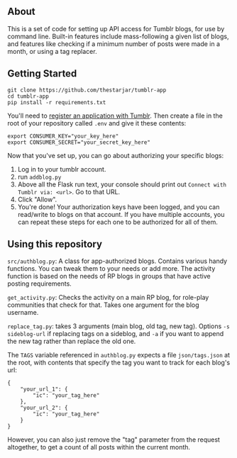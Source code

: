 ## About

This is a set of code for setting up API access for Tumblr blogs, for use by command line. Built-in features include mass-following a given list of blogs, and features like checking if a minimum number of posts were made in a month, or using a tag replacer.

## Getting Started

```
git clone https://github.com/thestarjar/tumblr-app
cd tumblr-app
pip install -r requirements.txt
```

You'll need to [register an application with Tumblr](https://www.tumblr.com/oauth/apps). Then create a file in the root of your repository called `.env` and give it these contents:

```
export CONSUMER_KEY="your_key_here"
export CONSUMER_SECRET="your_secret_key_here"
```

Now that you've set up, you can go about authorizing your specific blogs:

1. Log in to your tumblr account.
2. run `addblog.py`
3. Above all the Flask run text, your console should print out `Connect with Tumblr via: <url>`. Go to that URL.
4. Click "Allow".
5. You're done! Your authorization keys have been logged, and you can read/write to blogs on that account. If you have multiple accounts, you can repeat these steps for each one to be authorized for all of them.

## Using this repository

`src/authblog.py`: A class for app-authorized blogs. Contains various handy functions. You can tweak them to your needs or add more. The activity function is based on the needs of RP blogs in groups that have active posting requirements.

`get_activity.py`: Checks the activity on a main RP blog, for role-play communities that check for that. Takes one argument for the blog username.

`replace_tag.py`: takes 3 arguments (main blog, old tag, new tag). Options `-s sideblog-url` if replacing tags on a sideblog, and `-a` if you want to append the new tag rather than replace the old one.

The `TAGS` variable referenced in `authblog.py` expects a file `json/tags.json` at the root, with contents that specify the tag you want to track for each blog's url:
```
{
    "your_url_1": {
        "ic": "your_tag_here"
    },
    "your_url_2": {
        "ic": "your_tag_here"
    }
}
```

However, you can also just remove the "tag" parameter from the request altogether, to get a count of all posts within the current month.